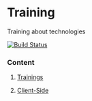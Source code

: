 # Training 

Training about technologies

[![Build Status](https://travis-ci.org/willyamalmeida/training.svg?branch=master)](https://travis-ci.org/willyamalmeida/training)

### Content

 1. [Trainings](https://willyamalmeida.github.io/training/en/index.html)

 2. [Client-Side](https://willyamalmeida.github.io/training/en/client-side/index.html)
